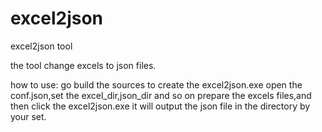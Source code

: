 # excel2json
excel2json tool

the tool change excels to json files.

how to use:
go build the sources to create the excel2json.exe 
open the conf.json,set the excel_dir,json_dir and so on
prepare the excels files,and then click the excel2json.exe
it will output the json file in the directory by your set.

